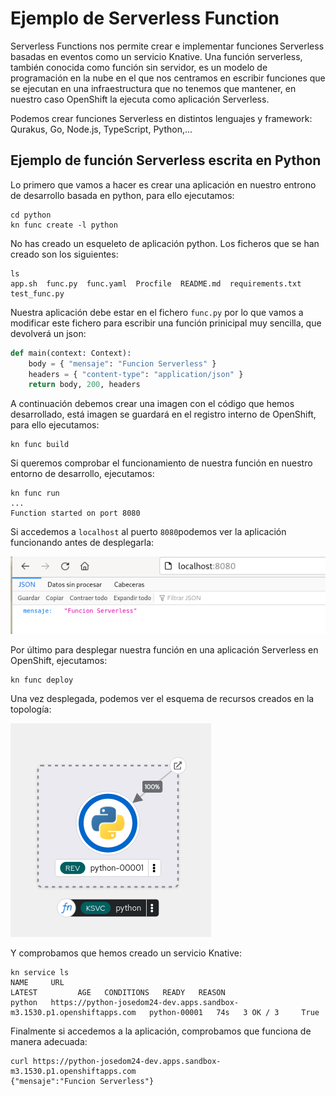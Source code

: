 # Ejemplo de Serverless Function

Serverless Functions nos permite crear e implementar funciones Serverless basadas en eventos como un servicio Knative.
Una función serverless, también conocida como función sin servidor, es un modelo de programación en la nube en el que nos centramos en escribir funciones que se ejecutan en una infraestructura que no tenemos que mantener, en nuestro caso OpenShift la ejecuta como aplicación Serverless.

Podemos crear funciones Serverless en distintos lenguajes y framework: Qurakus, Go, Node.js, TypeScript, Python,...

## Ejemplo de función Serverless escrita en Python

Lo primero que vamos a hacer es crear una aplicación en nuestro entrono de desarrollo basada en python, para ello ejecutamos:

    cd python
    kn func create -l python

No has creado un esqueleto de aplicación python. Los ficheros que se han creado son los siguientes:

    ls
    app.sh  func.py  func.yaml  Procfile  README.md  requirements.txt  test_func.py

Nuestra aplicación debe estar en el fichero `func.py` por lo que vamos a modificar este fichero para escribir una función prinicipal muy sencilla, que devolverá un json:

```python
def main(context: Context):
    body = { "mensaje": "Funcion Serverless" }
    headers = { "content-type": "application/json" }
    return body, 200, headers
```

A continuación debemos crear una imagen con el código que hemos desarrollado, está imagen se guardará en el registro interno de OpenShift, para ello ejecutamos:

    kn func build

Si queremos comprobar el funcionamiento de nuestra función en nuestro entorno de desarrollo, ejecutamos:

    kn func run
    ...
    Function started on port 8080

Si accedemos a `localhost` al puerto `8080`podemos ver la aplicación funcionando antes de desplegarla:

![kn](img/kn12.png)

Por último para desplegar nuestra función en una aplicación Serverless en OpenShift, ejecutamos:

    kn func deploy

Una vez desplegada, podemos ver el esquema de recursos creados en la topología:

![kn](img/kn13.png)

Y comprobamos que hemos creado un servicio Knative:

    kn service ls
    NAME     URL                                                                      LATEST         AGE   CONDITIONS   READY   REASON
    python   https://python-josedom24-dev.apps.sandbox-m3.1530.p1.openshiftapps.com   python-00001   74s   3 OK / 3     True    

Finalmente si accedemos a la aplicación, comprobamos que funciona de manera adecuada:

    curl https://python-josedom24-dev.apps.sandbox-m3.1530.p1.openshiftapps.com
    {"mensaje":"Funcion Serverless"}

